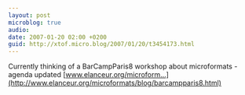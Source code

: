 ```yaml
---
layout: post
microblog: true
audio: 
date: 2007-01-20 02:00 +0200
guid: http://xtof.micro.blog/2007/01/20/t3454173.html
---
```

Currently thinking of a BarCampParis8 workshop about microformats - agenda updated [www.elanceur.org/microform...](http://www.elanceur.org/microformats/blog/barcampparis8.html)
